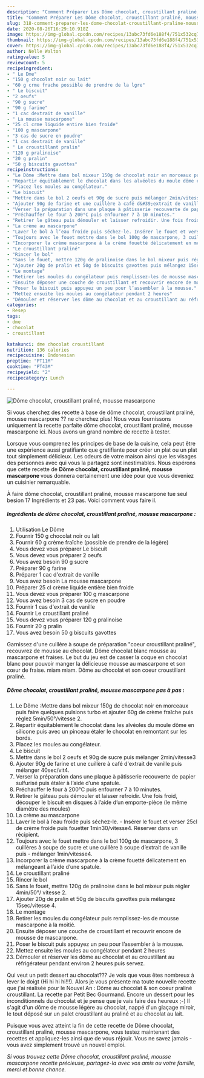 ```yaml
---
description: "Comment Préparer Les Dôme chocolat, croustillant praliné, mousse mascarpone"
title: "Comment Préparer Les Dôme chocolat, croustillant praliné, mousse mascarpone"
slug: 318-comment-preparer-les-dome-chocolat-croustillant-praline-mousse-mascarpone
date: 2020-08-26T16:29:10.918Z
image: https://img-global.cpcdn.com/recipes/13abc73fd6e188f4/751x532cq70/dome-chocolat-croustillant-praline-mousse-mascarpone-photo-principale-de-la-recette.jpg
thumbnail: https://img-global.cpcdn.com/recipes/13abc73fd6e188f4/751x532cq70/dome-chocolat-croustillant-praline-mousse-mascarpone-photo-principale-de-la-recette.jpg
cover: https://img-global.cpcdn.com/recipes/13abc73fd6e188f4/751x532cq70/dome-chocolat-croustillant-praline-mousse-mascarpone-photo-principale-de-la-recette.jpg
author: Nelle Walton
ratingvalue: 5
reviewcount: 5
recipeingredient:
- " Le Dme"
- "150 g chocolat noir ou lait"
- "60 g crme frache possible de prendre de la lgre"
- " Le biscuit"
- "2 oeufs"
- "90 g sucre"
- "90 g farine"
- "1 cac dextrait de vanille"
- " La mousse mascarpone"
- "25 cl crme liquide entire bien froide"
- "100 g mascarpone"
- "3 cas de sucre en poudre"
- "1 cas dextrait de vanille"
- " Le croustillant pralin"
- "120 g pralinoise"
- "20 g pralin"
- "50 g biscuits gavottes"
recipeinstructions:
- "Le Dôme :Mettre dans bol mixeur 150g de chocolat noir en morceaux puis faire quelques pulsions turbo et ajouter 60g de crème fraîche puis réglez 5min/50°/vitesse 2."
- "Repartir équitablement le chocolat dans les alvéoles du moule dôme en silicone puis avec un pinceau étaler le chocolat en remontant sur les bords."
- "Placez les moules au congélateur."
- "Le biscuit"
- "Mettre dans le bol 2 oeufs et 90g de sucre puis mélanger 2min/vitesse3"
- "Ajouter 90g de farine et une cuillère à café d&#39;extrait de vanille puis mélanger 40sec/vit4."
- "Verser la préparation dans une plaque à pâtisserie recouverte de papier sulfurisé puis étaler à l’aide d’une spatule."
- "Préchauffer le four à 200°C puis enfourner 7 à 10 minutes."
- "Retirer le gâteau puis démouler et laisser refroidir. Une fois froid, découper le biscuit en disques à l’aide d’un emporte-pièce (le même diamètre des moules)"
- "La crème au mascarpone"
- "Laver le bol à l’eau froide puis séchez-le. Insérer le fouet et verser 25cl de crème froide puis fouetter 1min30/vitesse4. Réserver dans un récipient."
- "Toujours avec le fouet mettre dans le bol 100g de mascarpone, 3 cuillères à soupe de sucre et une cuillère à soupe d’extrait de vanille puis mélanger 1min/vitesse4."
- "Incorporer la crème mascarpone à la crème fouetté délicatement en mélangeant à l’aide d’une spatule."
- "Le croustillant praliné"
- "Rincer le bol"
- "Sans le fouet, mettre 120g de pralinoise dans le bol mixeur puis régler 4min/50°/ vitesse 2."
- "Ajouter 20g de pralin et 50g de biscuits gavottes puis mélangez 15sec/vitesse 4."
- "Le montage"
- "Retirer les moules du congélateur puis remplissez-les de mousse mascarpone à la moitié."
- "Ensuite déposer une couche de croustillant et recouvrir encore de mousse de mascarpone."
- "Poser le biscuit puis appuyez un peu pour l’assembler à la mousse."
- "Mettez ensuite les moules au congélateur pendant 2 heures"
- "Démouler et réserver les dôme au chocolat et au croustillant au réfrigérateur pendant environ 2 heures puis servez."
categories:
- Resep
tags:
- dme
- chocolat
- croustillant

katakunci: dme chocolat croustillant 
nutrition: 136 calories
recipecuisine: Indonesian
preptime: "PT11M"
cooktime: "PT43M"
recipeyield: "2"
recipecategory: Lunch

---
```



![Dôme chocolat, croustillant praliné, mousse mascarpone](https://img-global.cpcdn.com/recipes/13abc73fd6e188f4/751x532cq70/dome-chocolat-croustillant-praline-mousse-mascarpone-photo-principale-de-la-recette.jpg)

Si vous cherchez des recette à base de dôme chocolat, croustillant praliné, mousse mascarpone ?? ne cherchez plus! Nous vous fournissons uniquement la recette parfaite dôme chocolat, croustillant praliné, mousse mascarpone ici. Nous avons un grand nombre de recette à tester.

Lorsque vous comprenez les principes de base de la cuisine, cela peut être une expérience aussi gratifiante que gratifiante pour créer un plat ou un plat tout simplement délicieux. Les odeurs de votre maison ainsi que les visages des personnes avec qui vous la partagez sont inestimables. Nous espérons que cette recette de <strong> Dôme chocolat, croustillant praliné, mousse mascarpone </strong> vous donnera certainement une idée pour que vous deveniez un cuisinier remarquable.

<!--inarticleads1-->

À faire dôme chocolat, croustillant praliné, mousse mascarpone tue seul besion 17 Ingrédients et 23 pas. Voici comment vous faire il.

##### Ingrédients de dôme chocolat, croustillant praliné, mousse mascarpone :

1. Utilisation  Le Dôme
1. Fournir 150 g chocolat noir ou lait
1. Fournir 60 g crème fraîche (possible de prendre de la légère)
1. Vous devez vous préparer  Le biscuit
1. Vous devez vous préparer 2 oeufs
1. Vous avez besoin 90 g sucre
1. Préparer 90 g farine
1. Préparer 1 cac d&#39;extrait de vanille
1. Vous avez besoin  La mousse mascarpone
1. Préparer 25 cl crème liquide entière bien froide
1. Vous devez vous préparer 100 g mascarpone
1. Vous avez besoin 3 cas de sucre en poudre
1. Fournir 1 cas d&#39;extrait de vanille
1. Fournir  Le croustillant praliné
1. Vous devez vous préparer 120 g pralinoise
1. Fournir 20 g pralin
1. Vous avez besoin 50 g biscuits gavottes


Garnissez d&#39;une cuillère à soupe de préparation &#34;coeur croustillant praliné&#34;, recouvrez de mousse au chocolat. Dôme chocolat blanc mousse au mascarpone et fraises. Le but du jeu est de casser la coque en chocolat blanc pour pouvoir manger la délicieuse mousse au mascarpone et son cœur de fraise. miam miam. Dôme au chocolat et son coeur croustillant praliné. 

<!--inarticleads2-->

##### Dôme chocolat, croustillant praliné, mousse mascarpone pas à pas :

1. Le Dôme :Mettre dans bol mixeur 150g de chocolat noir en morceaux puis faire quelques pulsions turbo et ajouter 60g de crème fraîche puis réglez 5min/50°/vitesse 2.
1. Repartir équitablement le chocolat dans les alvéoles du moule dôme en silicone puis avec un pinceau étaler le chocolat en remontant sur les bords.
1. Placez les moules au congélateur.
1. Le biscuit
1. Mettre dans le bol 2 oeufs et 90g de sucre puis mélanger 2min/vitesse3
1. Ajouter 90g de farine et une cuillère à café d&#39;extrait de vanille puis mélanger 40sec/vit4.
1. Verser la préparation dans une plaque à pâtisserie recouverte de papier sulfurisé puis étaler à l’aide d’une spatule.
1. Préchauffer le four à 200°C puis enfourner 7 à 10 minutes.
1. Retirer le gâteau puis démouler et laisser refroidir. Une fois froid, découper le biscuit en disques à l’aide d’un emporte-pièce (le même diamètre des moules)
1. La crème au mascarpone
1. Laver le bol à l’eau froide puis séchez-le. - Insérer le fouet et verser 25cl de crème froide puis fouetter 1min30/vitesse4. Réserver dans un récipient.
1. Toujours avec le fouet mettre dans le bol 100g de mascarpone, 3 cuillères à soupe de sucre et une cuillère à soupe d’extrait de vanille puis - mélanger 1min/vitesse4.
1. Incorporer la crème mascarpone à la crème fouetté délicatement en mélangeant à l’aide d’une spatule.
1. Le croustillant praliné
1. Rincer le bol
1. Sans le fouet, mettre 120g de pralinoise dans le bol mixeur puis régler 4min/50°/ vitesse 2.
1. Ajouter 20g de pralin et 50g de biscuits gavottes puis mélangez 15sec/vitesse 4.
1. Le montage
1. Retirer les moules du congélateur puis remplissez-les de mousse mascarpone à la moitié.
1. Ensuite déposer une couche de croustillant et recouvrir encore de mousse de mascarpone.
1. Poser le biscuit puis appuyez un peu pour l’assembler à la mousse.
1. Mettez ensuite les moules au congélateur pendant 2 heures
1. Démouler et réserver les dôme au chocolat et au croustillant au réfrigérateur pendant environ 2 heures puis servez.


Qui veut un petit dessert au chocolat??? Je vois que vous êtes nombreux à lever le doigt (Hi hi hi hi!!!). Alors je vous présente ma toute nouvelle recette que j&#39;ai réalisée pour le Nouvel An : Dôme au chocolat &amp; son coeur praliné croustillant. La recette par Petit Bec Gourmand. Encore un dessert pour les inconditionnels du chocolat et je pense que je vais faire des heureux ;-) Il s&#39;agit d&#39;un dôme de mousse légère au chocolat, nappé d&#39;un glaçage miroir, le tout déposé sur un palet croustillant au praliné et au chocolat au lait. 

<!--inarticleads1-->

<p>
Puisque vous avez atteint la fin de cette recette de Dôme chocolat, croustillant praliné, mousse mascarpone, vous testez maintenant des recettes et appliquez-les ainsi que de vous réjouir. Vous ne savez jamais - vous avez simplement trouvé un nouvel emploi.
</p>

<p>
<i>Si vous trouvez cette Dôme chocolat, croustillant praliné, mousse mascarpone recette précieuse, partagez-la avec vos amis ou votre famille, merci et bonne chance.</i>
</p>
